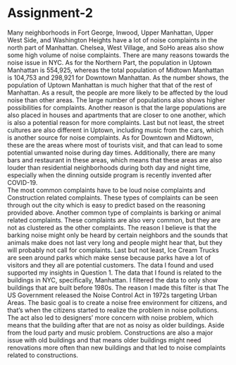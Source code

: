 # Assignment-2
Many neighborhoods in Fort George, Inwood, Upper Manhattan, Upper West Side, and Washington Heights have a lot of noise complaints in the north part of Manhattan. Chelsea, West Village, and SoHo areas also show some high volume of noise complaints. There are many reasons towards the noise issue in NYC. As for the Northern Part, the population in Uptown Manhattan is 554,925, whereas the total population of Midtown Manhattan is 104,753 and 298,921 for Downtown Manhattan. As the number shows, the population of Uptown Manhattan is much higher that that of the rest of Manhattan. As a result, the people are more likely to be affected by the loud noise than other areas. The large number of populations also shows higher possibilities for complaints. Another reason is that the large populations are also placed in houses and apartments that are closer to one another, which is also a potential reason for more complaints. Last but not least, the street cultures are also different in Uptown, including music from the cars, which is another source for noise complaints. As for Downtown and Midtown, these are the areas where most of tourists visit, and that can lead to some potential unwanted noise during day times. Additionally, there are many bars and restaurant in these areas, which means that these areas are also louder than residential neighborhoods during both day and night time, especially when the dinning outside program is recently invented after COVID-19.  
	The most common complaints have to be loud noise complaints and Construction related complaints. These types of complaints can be seen through out the city which is easy to predict based on the reasoning provided above. Another common type of complaints is barking or animal related complaints. These complaints are also very common, but they are not as clustered as the other complaints. The reason I believe is that the barking noise might only be heard by certain neighbors and the sounds that animals make does not last very long and people might hear that, but they will probably not call for complaints. Last but not least, Ice Cream Trucks are seen around parks which make sense because parks have a lot of visitors and they all are potential customers. 
	The data I found and used supported my insights in Question 1. The data that I found is related to the buildings in NYC, specifically, Manhattan. I filtered the data to only show buildings that are built before 1980s. The reason I made this filter is that The US Government released the Noise Control Act in 1972s targeting Urban Areas. The basic goal is to create a noise free environment for citizens, and that’s when the citizens started to realize the problem in noise pollutions. The act also led to designers’ more concern with noise problem, which means that the building after that are not as noisy as older buildings. Aside from the loud party and music problem. Constructions are also a major issue with old buildings and that means older buildings might need renovations more often than new buildings and that led to noise complaints related to constructions. 
